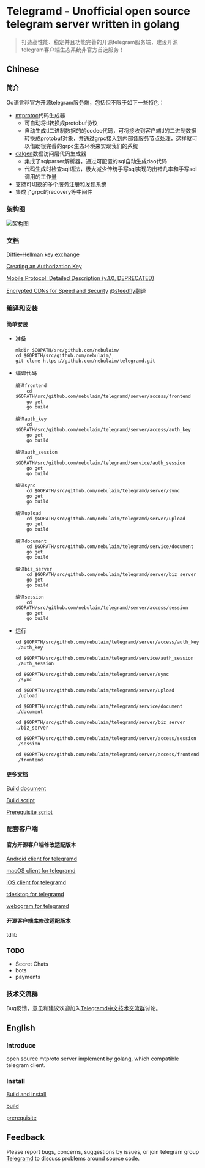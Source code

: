 # Telegramd - Unofficial open source telegram server written in golang
> 打造高性能、稳定并且功能完善的开源telegram服务端，建设开源telegram客户端生态系统非官方首选服务！

## Chinese

### 简介
Go语言非官方开源telegram服务端，包括但不限于如下一些特色：

- [mtprotoc](https://github.com/nebulaim/mtprotoc)代码生成器
	- 可自动将tl转换成protobuf协议
	- 自动生成tl二进制数据的的codec代码，可将接收到客户端tl的二进制数据转换成protobuf对象，并通过grpc接入到内部各服务节点处理，这样就可以借助很完善的grpc生态环境来实现我们的系统
- [dalgen](https://github.com/nebulaim/nebula-dal-generator)数据访问层代码生成器
	- 集成了sqlparser解析器，通过可配置的sql自动生成dao代码
	- 代码生成时检查sql语法，极大减少传统手写sql实现的出错几率和手写sql调用的工作量
- 支持可切换的多个服务注册和发现系统
- 集成了grpc的recovery等中间件

### 架构图
![架构图](doc/image/architecture-001.jpeg)

### 文档
[Diffie–Hellman key exchange](doc/dh-key-exchange.md)

[Creating an Authorization Key](doc/Creating_an_Authorization_Key.md)

[Mobile Protocol: Detailed Description (v.1.0, DEPRECATED)](doc/Mobile_Protocol-Detailed_Description_v.1.0_DEPRECATED.md)

[Encrypted CDNs for Speed and Security](doc/cdn.md) [@steedfly](https://github.com/steedfly)翻译
### 编译和安装
#### 简单安装
- 准备
    ```
    mkdir $GOPATH/src/github.com/nebulaim/
    cd $GOPATH/src/github.com/nebulaim/
    git clone https://github.com/nebulaim/telegramd.git
    ```

- 编译代码
    ```
    编译frontend
        cd $GOPATH/src/github.com/nebulaim/telegramd/server/access/frontend
        go get
        go build
    
    编译auth_key
        cd $GOPATH/src/github.com/nebulaim/telegramd/server/access/auth_key
        go get
        go build

    编译auth_session
        cd $GOPATH/src/github.com/nebulaim/telegramd/service/auth_session
        go get
        go build
        
    编译sync
        cd $GOPATH/src/github.com/nebulaim/telegramd/server/sync
        go get
        go build
    
    编译upload
        cd $GOPATH/src/github.com/nebulaim/telegramd/server/upload
        go get
        go build
    
    编译document
        cd $GOPATH/src/github.com/nebulaim/telegramd/service/document
        go get
        go build

    编译biz_server
        cd $GOPATH/src/github.com/nebulaim/telegramd/server/biz_server
        go get
        go build
        
    编译session
        cd $GOPATH/src/github.com/nebulaim/telegramd/server/access/session
        go get
        go build
    ```

- 运行
    ```
    cd $GOPATH/src/github.com/nebulaim/telegramd/server/access/auth_key
    ./auth_key

    cd $GOPATH/src/github.com/nebulaim/telegramd/service/auth_session
    ./auth_session
    
    cd $GOPATH/src/github.com/nebulaim/telegramd/server/sync
    ./sync
    
    cd $GOPATH/src/github.com/nebulaim/telegramd/server/upload
    ./upload

    cd $GOPATH/src/github.com/nebulaim/telegramd/service/document
    ./document

    cd $GOPATH/src/github.com/nebulaim/telegramd/server/biz_server
    ./biz_server

    cd $GOPATH/src/github.com/nebulaim/telegramd/server/access/session
    ./session
    
    cd $GOPATH/src/github.com/nebulaim/telegramd/server/access/frontend
    ./frontend
    ```

#### 更多文档
[Build document](doc/build.md)

[Build script](scripts/build.sh)

[Prerequisite script](scripts/prerequisite.sh)

### 配套客户端
#### 官方开源客户端修改适配版本
[Android client for telegramd](https://github.com/nebulaim/TelegramAndroid)

[macOS client for telegramd](https://github.com/nebulaim/TelegramSwift)

[iOS client for telegramd](https://github.com/nebulaim/TelegramiOS)

[tdesktop for telegramd](https://github.com/nebulaim/tdesktop/tree/telegramd)

[webogram for telegramd](https://github.com/nebulaim/webogram)

#### 开源客户端库修改适配版本
tdlib

### TODO
- Secret Chats
- bots
- payments

### 技术交流群
Bug反馈，意见和建议欢迎加入[Telegramd中文技术交流群](https://t.me/cntelegramd)讨论。

## English

### Introduce
open source mtproto server implement by golang, which compatible telegram client.

### Install
[Build and install](doc/build.md)

[build](scripts/build.sh)

[prerequisite](scripts/prerequisite.sh)

## Feedback
Please report bugs, concerns, suggestions by issues, or join telegram group [Telegramd](https://t.me/joinchat/D8b0DRJiuH8EcIHNZQmCxQ) to discuss problems around source code.

